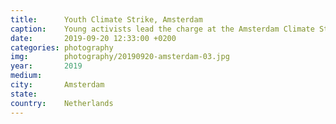 ```yaml
---
title:  	Youth Climate Strike, Amsterdam
caption:	Young activists lead the charge at the Amsterdam Climate Strike
date:   	2019-09-20 12:33:00 +0200
categories: photography
img:		photography/20190920-amsterdam-03.jpg
year:		2019
medium:
city:		Amsterdam
state:
country:	Netherlands
---
```

